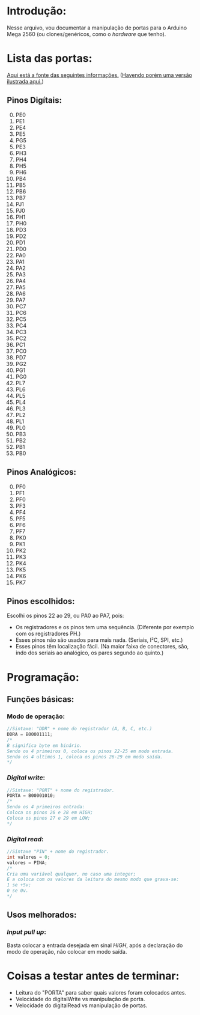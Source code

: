 # Introdução:
Nesse arquivo, vou documentar a manipulação de portas para o Arduino Mega 2560 (ou clones/genéricos, como o *hardware* que tenho).
# Lista das portas:
[Aqui está a fonte das seguintes informações.](https://docs.arduino.cc/hacking/hardware/PinMapping2560) ([Havendo porém uma versão ilustrada aqui.](https://web.archive.org/web/20171005020517/http://www.pighixxx.com/test/portfolio-items/mega/))
## Pinos Digítais:
0. PE0
1. PE1
2. PE4
3. PE5
4. PG5
5. PE3
6. PH3
7. PH4
8. PH5
9. PH6
10. PB4
11. PB5
12. PB6
13. PB7
14. PJ1
15. PJ0
16. PH1
17. PH0
18. PD3
19. PD2
20. PD1
21. PD0
22. PA0
23. PA1
24. PA2
25. PA3
26. PA4
27. PA5
28. PA6
29. PA7
30. PC7
31. PC6
32. PC5
33. PC4
34. PC3
35. PC2
36. PC1
37. PC0
38. PD7
39. PG2
40. PG1
41. PG0
42. PL7
43. PL6
44. PL5
45. PL4
46. PL3
47. PL2
48. PL1
49. PL0
50. PB3
51. PB2
52. PB1
53. PB0
## Pinos Analógicos:
0. PF0
1. PF1
2. PF0
3. PF3
4. PF4
5. PF5
6. PF6
7. PF7
8. PK0
9. PK1
10. PK2
11. PK3
12. PK4
13. PK5
14. PK6
15. PK7
## Pinos escolhidos:
Escolhi os pinos 22 ao 29, ou PA0 ao PA7, pois:
- Os registradores e os pinos tem uma sequência. (Diferente por exemplo com os registradores PH.)
- Esses pinos não são usados para mais nada. (Seriais, I²C, SPI, etc.)
- Esses pinos têm localização fácil. (Na maior faixa de conectores, são, indo dos seriais ao analógico, os pares segundo ao quinto.)
# Programação:
## Funções básicas:
### Modo de operação:
```cpp
//Sintaxe: "DDR" + nome do registrador (A, B, C, etc.)
DDRA = B00001111;
/*
B significa byte em binário.
Sendo os 4 primeiros 0, coloca os pinos 22-25 em modo entrada.
Sendo os 4 ultimos 1, coloca os pinos 26-29 em modo saída.
*/
```
### *Digital write*:
```cpp
//Sintaxe: "PORT" + nome do registrador.
PORTA = B00001010;
/*
Sendo os 4 primeiros entrada:
Coloca os pinos 26 e 28 em HIGH;
Coloca os pinos 27 e 29 em LOW;
*/
```
### *Digital read*:
```cpp
//Sintaxe "PIN" + nome do registrador.
int valores = 0;
valores = PINA;
/*
Cria uma variável qualquer, no caso uma integer;
E a coloca com os valores da leitura do mesmo modo que grava-se:
1 se +5v;
0 se 0v.
*/
```
## Usos melhorados:
### *Input pull up*:
Basta colocar a entrada desejada em sinal *HIGH*, após a declaração do modo de operação, não colocar em modo saída.
# Coisas a testar antes de terminar:
- Leitura do "PORTA" para saber quais valores foram colocados antes.
- Velocidade do digitalWrite vs manipulação de porta.
- Velocidade do digitalRead vs manipulação de portas.
